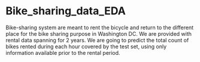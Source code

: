 # Bike_sharing_data_EDA
Bike-sharing system are meant to rent the bicycle and return to the different place for the bike sharing purpose in Washington DC. We are provided with rental data spanning for 2 years. We are going to predict the total count of bikes rented during each hour covered by the test set, using only information available prior to the rental period.

